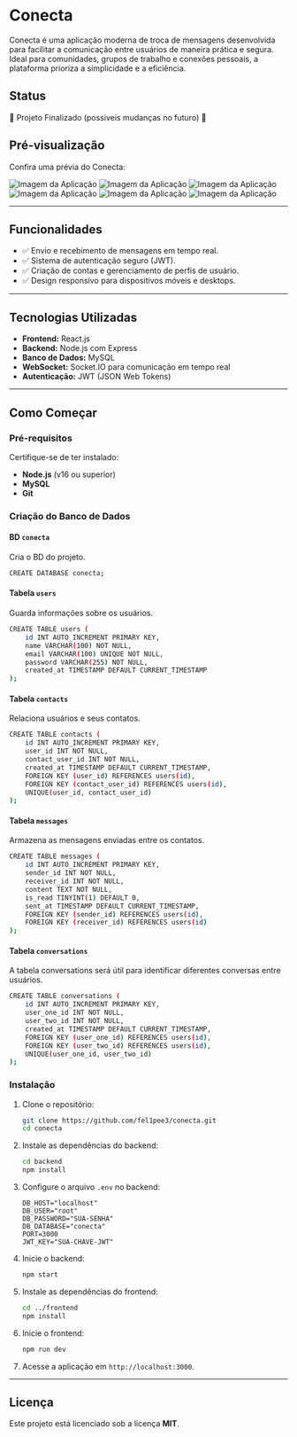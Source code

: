 # Conecta

Conecta é uma aplicação moderna de troca de mensagens desenvolvida para facilitar a comunicação entre usuários de maneira prática e segura. Ideal para comunidades, grupos de trabalho e conexões pessoais, a plataforma prioriza a simplicidade e a eficiência.

## Status
🚧 Projeto Finalizado (possiveis mudanças no futuro) 🚧

## Pré-visualização
Confira uma prévia do Conecta:

![Imagem da Aplicação](frontend/images/tela1.png)
![Imagem da Aplicação](frontend/images/tela2.png)
![Imagem da Aplicação](frontend/images/tela3.png)
![Imagem da Aplicação](frontend/images/tela4.png)
![Imagem da Aplicação](frontend/images/tela5.png)
![Imagem da Aplicação](frontend/images/tela6.png)

---

## Funcionalidades
- ✅ Envio e recebimento de mensagens em tempo real.
- ✅ Sistema de autenticação seguro (JWT).
- ✅ Criação de contas e gerenciamento de perfis de usuário.
- ✅ Design responsivo para dispositivos móveis e desktops.

---

## Tecnologias Utilizadas
- **Frontend:** React.js
- **Backend:** Node.js com Express
- **Banco de Dados:** MySQL
- **WebSocket:** Socket.IO para comunicação em tempo real
- **Autenticação:** JWT (JSON Web Tokens)

---

## Como Começar

### Pré-requisitos
Certifique-se de ter instalado:
- **Node.js** (v16 ou superior)
- **MySQL**
- **Git**

### Criação do Banco de Dados

#### BD `conecta`
Cria o BD do projeto.
```bash
CREATE DATABASE conecta;
```

#### Tabela `users`
Guarda informações sobre os usuários.
```bash
CREATE TABLE users (
    id INT AUTO_INCREMENT PRIMARY KEY,
    name VARCHAR(100) NOT NULL,
    email VARCHAR(100) UNIQUE NOT NULL,
    password VARCHAR(255) NOT NULL,
    created_at TIMESTAMP DEFAULT CURRENT_TIMESTAMP
);
```

#### Tabela `contacts`
Relaciona usuários e seus contatos.
```bash
CREATE TABLE contacts (
    id INT AUTO_INCREMENT PRIMARY KEY,
    user_id INT NOT NULL,
    contact_user_id INT NOT NULL,
    created_at TIMESTAMP DEFAULT CURRENT_TIMESTAMP,
    FOREIGN KEY (user_id) REFERENCES users(id),
    FOREIGN KEY (contact_user_id) REFERENCES users(id),
    UNIQUE(user_id, contact_user_id)            
);
```

#### Tabela `messages`
Armazena as mensagens enviadas entre os contatos.
```bash
CREATE TABLE messages (
    id INT AUTO_INCREMENT PRIMARY KEY,
    sender_id INT NOT NULL,
    receiver_id INT NOT NULL,
    content TEXT NOT NULL,
    is_read TINYINT(1) DEFAULT 0,
    sent_at TIMESTAMP DEFAULT CURRENT_TIMESTAMP,
    FOREIGN KEY (sender_id) REFERENCES users(id),
    FOREIGN KEY (receiver_id) REFERENCES users(id)
);
```

#### Tabela `conversations`
A tabela conversations será útil para identificar diferentes conversas entre usuários.
```bash
CREATE TABLE conversations (
    id INT AUTO_INCREMENT PRIMARY KEY,
    user_one_id INT NOT NULL,
    user_two_id INT NOT NULL,
    created_at TIMESTAMP DEFAULT CURRENT_TIMESTAMP,
    FOREIGN KEY (user_one_id) REFERENCES users(id),
    FOREIGN KEY (user_two_id) REFERENCES users(id),
    UNIQUE(user_one_id, user_two_id)
);
```

### Instalação

1. Clone o repositório:
    ```bash
    git clone https://github.com/fel1pee3/conecta.git
    cd conecta
    ```

2. Instale as dependências do backend:
    ```bash
    cd backend
    npm install
    ```

3. Configure o arquivo `.env` no backend:
    ```env
    DB_HOST="localhost"
    DB_USER="root"
    DB_PASSWORD="SUA-SENHA"
    DB_DATABASE="conecta"
    PORT=3000
    JWT_KEY="SUA-CHAVE-JWT"
    ```

4. Inicie o backend:
    ```bash
    npm start
    ```

5. Instale as dependências do frontend:
    ```bash
    cd ../frontend
    npm install
    ```

6. Inicie o frontend:
    ```bash
    npm run dev
    ```

7. Acesse a aplicação em `http://localhost:3000`.

---

## Licença
Este projeto está licenciado sob a licença **MIT**.
